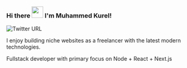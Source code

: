 ### Hi there <img src="https://raw.githubusercontent.com/MartinHeinz/MartinHeinz/master/wave.gif" width="30px"> I'm Muhammed Kurel!
![Twitter URL](https://img.shields.io/twitter/url?label=Follow&style=social&url=https%3A%2F%2Ftwitter.com%2Fmece_ka)
<!--
**mcihadkurel/mcihadkurel** is a ✨ _special_ ✨ repository because its `README.md` (this file) appears on your GitHub profile.

Here are some ideas to get you started:



- 🔭 I’m currently working on ...repo
- 🌱 I’m currently learning ...
- 👯 I’m looking to collaborate on ...
- 🤔 I’m looking for help with ...
- 💬 Ask me about ...
- 📫 How to reach me: ...
- 😄 Pronouns: ...
- ⚡ Fun fact: ...
-->

I enjoy building niche websites as a freelancer with the latest modern technologies.

Fullstack developer with primary focus on Node + React + Next.js
